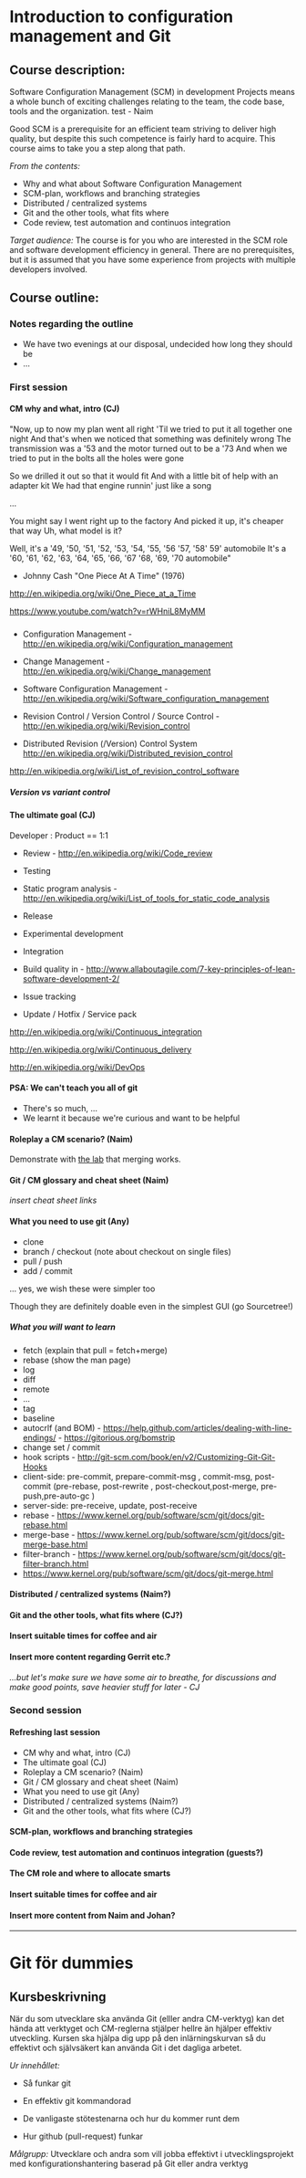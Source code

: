 
# Introduction to configuration management and Git

## Course description:

Software Configuration Management (SCM) in development Projects means a
whole bunch of exciting challenges relating to the team, the code base,
tools and the organization.
test - Naim

Good SCM is a prerequisite for an efficient team striving to deliver 
high quality, but despite this such competence is fairly hard to 
acquire. This course aims to take you a step along that path.

*From the contents:*

* Why and what about Software Configuration Management
* SCM-plan, workflows and branching strategies
* Distributed / centralized systems
* Git and the other tools, what fits where
* Code review, test automation and continuos integration

*Target audience:* The course is for you who are interested in the SCM role
and software development efficiency in general. There are no 
prerequisites, but it is assumed that you have some experience from 
projects with multiple developers involved.


## Course outline:

### Notes regarding the outline

* We have two evenings at our disposal, undecided how long they should be
* ...


### First session

#### CM why and what, intro (CJ)

"Now, up to now my plan went all right
'Til we tried to put it all together one night
And that's when we noticed that something was definitely wrong
The transmission was a '53 and the motor turned out to be a '73
And when we tried to put in the bolts all the holes were gone

So we drilled it out so that it would fit
And with a little bit of help with an adapter kit
We had that engine runnin' just like a song

...

You might say I went right up to the factory
And picked it up, it's cheaper that way
Uh, what model is it?

Well, it's a '49, '50, '51, '52, '53, '54, '55, '56
'57, '58' 59' automobile
It's a '60, '61, '62, '63, '64, '65, '66, '67
'68, '69, '70 automobile"

- Johnny Cash "One Piece At A Time" (1976)

http://en.wikipedia.org/wiki/One_Piece_at_a_Time

https://www.youtube.com/watch?v=rWHniL8MyMM


##### 

* Configuration Management - http://en.wikipedia.org/wiki/Configuration_management

* Change Management - http://en.wikipedia.org/wiki/Change_management

* Software Configuration Management - http://en.wikipedia.org/wiki/Software_configuration_management

* Revision Control / Version Control / Source Control - http://en.wikipedia.org/wiki/Revision_control

* Distributed Revision (/Version) Control System  http://en.wikipedia.org/wiki/Distributed_revision_control

http://en.wikipedia.org/wiki/List_of_revision_control_software


##### Version vs variant control


#### The ultimate goal (CJ)

Developer : Product == 1:1

* Review - http://en.wikipedia.org/wiki/Code_review

* Testing

* Static program analysis - http://en.wikipedia.org/wiki/List_of_tools_for_static_code_analysis

* Release

* Experimental development

* Integration

* Build quality in - http://www.allaboutagile.com/7-key-principles-of-lean-software-development-2/

* Issue tracking

* Update / Hotfix / Service pack



http://en.wikipedia.org/wiki/Continuous_integration

http://en.wikipedia.org/wiki/Continuous_delivery

http://en.wikipedia.org/wiki/DevOps


#### PSA: We can't teach you all of git

* There's so much, ...
* We learnt it because we're curious and want to be helpful


#### Roleplay a CM scenario? (Naim)

Demonstrate with [the lab](lab) that merging works.


#### Git / CM glossary and cheat sheet (Naim)

*insert cheat sheet links*


#### What you need to use git (Any)

* clone
* branch / checkout (note about checkout on single files)
* pull / push
* add / commit

... yes, we wish these were simpler too

Though they are definitely doable even in the simplest GUI (go Sourcetree!)

##### What you will want to learn

* fetch (explain that pull = fetch+merge)
* rebase (show the man page)
* log
* diff
* remote 
* ...
* tag
* baseline
* autocrlf (and BOM) - https://help.github.com/articles/dealing-with-line-endings/ - https://gitorious.org/bomstrip 
* change set / commit
* hook scripts - http://git-scm.com/book/en/v2/Customizing-Git-Git-Hooks
 * client-side: pre-commit,     prepare-commit-msg , commit-msg, post-commit (pre-rebase, post-rewrite , post-checkout,post-merge, pre-push,pre-auto-gc  ) 
 * server-side: pre-receive, update, post-receive
* rebase - https://www.kernel.org/pub/software/scm/git/docs/git-rebase.html
* merge-base - https://www.kernel.org/pub/software/scm/git/docs/git-merge-base.html
* filter-branch  - https://www.kernel.org/pub/software/scm/git/docs/git-filter-branch.html
* https://www.kernel.org/pub/software/scm/git/docs/git-merge.html


#### Distributed / centralized systems (Naim?)


#### Git and the other tools, what fits where (CJ?)

#### Insert suitable times for coffee and air

#### Insert more content regarding Gerrit etc.?

*...but let's make sure we have some air to breathe,
for discussions and make good points, save heavier
stuff for later - CJ*


### Second session

#### Refreshing last session

* CM why and what, intro (CJ)
* The ultimate goal (CJ)
* Roleplay a CM scenario? (Naim)
* Git / CM glossary and cheat sheet (Naim)
* What you need to use git (Any)
* Distributed / centralized systems (Naim?)
* Git and the other tools, what fits where (CJ?)


#### SCM-plan, workflows and branching strategies 

#### Code review, test automation and continuos integration (guests?)

#### The CM role and where to allocate smarts

#### Insert suitable times for coffee and air

#### Insert more content from Naim and Johan?

---

# Git för dummies

## Kursbeskrivning

När du som utvecklare ska använda Git (elller andra CM-verktyg) kan det
hända att verktyget och CM-reglerna stjälper hellre än hjälper effektiv
utveckling. Kursen ska hjälpa dig upp på den inlärningskurvan så du
effektivt och självsäkert kan använda Git i det dagliga arbetet.

*Ur innehållet:* 

 * Så funkar git 
 
 * En effektiv git kommandorad 

 * De vanligaste stötestenarna och hur du kommer runt dem 

 * Hur github (pull-request) funkar

*Målgrupp:* Utvecklare och andra som vill jobba effektivt i
utvecklingsprojekt med konfigurationshantering baserad på Git eller
andra verktyg
